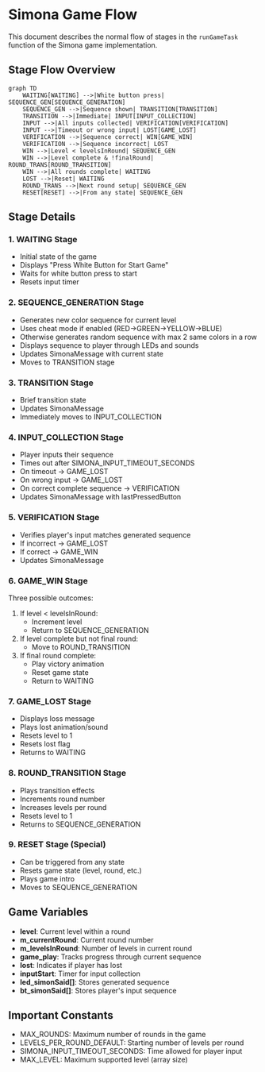 # Simona Game Flow

This document describes the normal flow of stages in the `runGameTask` function of the Simona game implementation.

## Stage Flow Overview

```mermaid
graph TD
    WAITING[WAITING] -->|White button press| SEQUENCE_GEN[SEQUENCE_GENERATION]
    SEQUENCE_GEN -->|Sequence shown| TRANSITION[TRANSITION]
    TRANSITION -->|Immediate| INPUT[INPUT_COLLECTION]
    INPUT -->|All inputs collected| VERIFICATION[VERIFICATION]
    INPUT -->|Timeout or wrong input| LOST[GAME_LOST]
    VERIFICATION -->|Sequence correct| WIN[GAME_WIN]
    VERIFICATION -->|Sequence incorrect| LOST
    WIN -->|Level < levelsInRound| SEQUENCE_GEN
    WIN -->|Level complete & !finalRound| ROUND_TRANS[ROUND_TRANSITION]
    WIN -->|All rounds complete| WAITING
    LOST -->|Reset| WAITING
    ROUND_TRANS -->|Next round setup| SEQUENCE_GEN
    RESET[RESET] -->|From any state| SEQUENCE_GEN
```

## Stage Details

### 1. WAITING Stage
- Initial state of the game
- Displays "Press White Button for Start Game"
- Waits for white button press to start
- Resets input timer

### 2. SEQUENCE_GENERATION Stage
- Generates new color sequence for current level
- Uses cheat mode if enabled (RED->GREEN->YELLOW->BLUE)
- Otherwise generates random sequence with max 2 same colors in a row
- Displays sequence to player through LEDs and sounds
- Updates SimonaMessage with current state
- Moves to TRANSITION stage

### 3. TRANSITION Stage
- Brief transition state
- Updates SimonaMessage
- Immediately moves to INPUT_COLLECTION

### 4. INPUT_COLLECTION Stage
- Player inputs their sequence
- Times out after SIMONA_INPUT_TIMEOUT_SECONDS
- On timeout → GAME_LOST
- On wrong input → GAME_LOST
- On correct complete sequence → VERIFICATION
- Updates SimonaMessage with lastPressedButton

### 5. VERIFICATION Stage
- Verifies player's input matches generated sequence
- If incorrect → GAME_LOST
- If correct → GAME_WIN
- Updates SimonaMessage

### 6. GAME_WIN Stage
Three possible outcomes:
1. If level < levelsInRound:
   - Increment level
   - Return to SEQUENCE_GENERATION
2. If level complete but not final round:
   - Move to ROUND_TRANSITION
3. If final round complete:
   - Play victory animation
   - Reset game state
   - Return to WAITING

### 7. GAME_LOST Stage
- Displays loss message
- Plays lost animation/sound
- Resets level to 1
- Resets lost flag
- Returns to WAITING

### 8. ROUND_TRANSITION Stage
- Plays transition effects
- Increments round number
- Increases levels per round
- Resets level to 1
- Returns to SEQUENCE_GENERATION

### 9. RESET Stage (Special)
- Can be triggered from any state
- Resets game state (level, round, etc.)
- Plays game intro
- Moves to SEQUENCE_GENERATION

## Game Variables

- **level**: Current level within a round
- **m_currentRound**: Current round number
- **m_levelsInRound**: Number of levels in current round
- **game_play**: Tracks progress through current sequence
- **lost**: Indicates if player has lost
- **inputStart**: Timer for input collection
- **led_simonSaid[]**: Stores generated sequence
- **bt_simonSaid[]**: Stores player's input sequence

## Important Constants

- MAX_ROUNDS: Maximum number of rounds in the game
- LEVELS_PER_ROUND_DEFAULT: Starting number of levels per round
- SIMONA_INPUT_TIMEOUT_SECONDS: Time allowed for player input
- MAX_LEVEL: Maximum supported level (array size)
